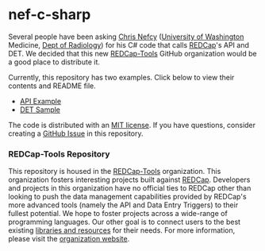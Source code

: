 # nef-c-sharp
Several people have been asking [Chris Nefcy](http://www.rad.washington.edu/radiology-personnel/cnefcy) ([University of Washington](http://www.washington.edu/) Medicine, [Dept of Radiology](http://www.rad.washington.edu/)) for his  C# code that calls [REDCap](http://project-redcap.org/)'s API and DET.  We decided that this new [REDCap-Tools](https://github.com/redcap-tools) GitHub organization would be a good place to distribute it.

Currently, this repository has two examples.  Click below to view their contents and README file.
* [API Example](/ApiExample)
* [DET Sample](/DetSample)

The code is distributed with an [MIT license](./LICENSE).  If you have questions, consider creating a [GitHub Issue](https://github.com/redcap-tools/nef-c-sharp/issues) in this repository.

### REDCap-Tools Repository
This repository is housed in the [REDCap-Tools](https://github.com/redcap-tools) organization.  This organization fosters interesting projects built against [REDCap](http://project-redcap.org). Developers and projects in this organization have no official ties to REDCap other than looking to push the data management capabilities provided by REDCap's more advanced tools (namely the API and Data Entry Triggers) to their fullest potential. We hope to foster projects across a wide-range of programming languages.  Our other goal is to connect users to the best existing [libraries and resources](/projects) for their needs.  For more information, please visit the [organization website](http://redcap-tools.github.io/).
